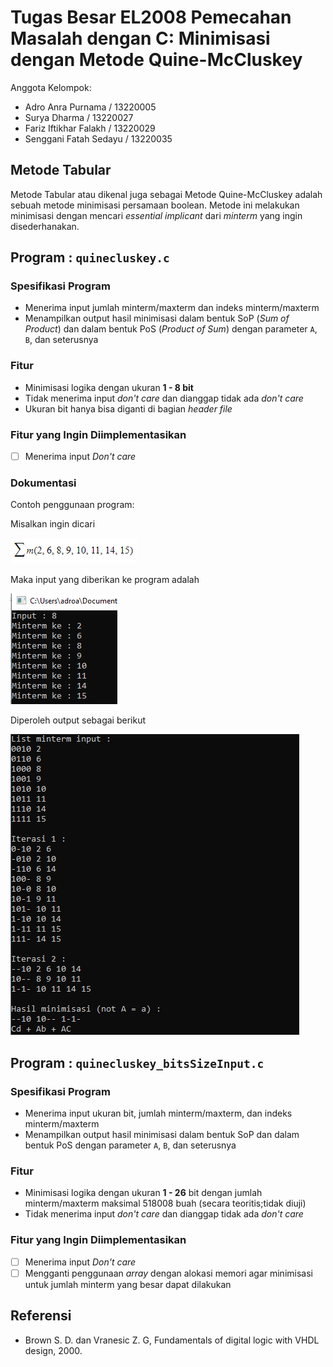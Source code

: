 # Tugas Besar EL2008 Pemecahan Masalah dengan C: Minimisasi dengan Metode Quine-McCluskey

Anggota Kelompok:
- Adro Anra Purnama / 13220005
- Surya Dharma / 13220027
- Fariz Iftikhar Falakh / 13220029
- Senggani Fatah Sedayu / 13220035

## Metode Tabular
Metode Tabular atau dikenal juga sebagai Metode Quine-McCluskey adalah sebuah metode minimisasi persamaan boolean.
Metode ini melakukan minimisasi dengan mencari *essential implicant* dari *minterm* yang ingin disederhanakan. 

## Program : `quinecluskey.c`

### Spesifikasi Program
- Menerima input jumlah minterm/maxterm dan indeks minterm/maxterm
- Menampilkan output hasil minimisasi dalam bentuk SoP (*Sum of Product*) dan dalam bentuk PoS (*Product of Sum*) dengan parameter `A`, `B`, dan seterusnya

### Fitur
- Minimisasi logika dengan ukuran **1 - 8 bit**
- Tidak menerima input *don't care* dan dianggap tidak ada *don't care*
- Ukuran bit hanya bisa diganti di bagian *header file*

### Fitur yang Ingin Diimplementasikan
- [ ] Menerima input *Don't care*

### Dokumentasi
Contoh penggunaan program:

Misalkan ingin dicari 

![alt text](https://github.com/DentAlpha/Minimisasi-Quine-McCluskey/blob/main/Dokumentasi/Minterm.png?raw=true)

Maka input yang diberikan ke program adalah

![alt text](https://github.com/DentAlpha/Minimisasi-Quine-McCluskey/blob/main/Dokumentasi/input.png?raw=true)

Diperoleh output sebagai berikut

![alt text](https://github.com/DentAlpha/Minimisasi-Quine-McCluskey/blob/main/Dokumentasi/output.png?raw=true)

## Program : `quinecluskey_bitsSizeInput.c`

### Spesifikasi Program
- Menerima input ukuran bit, jumlah minterm/maxterm, dan indeks minterm/maxterm
- Menampilkan output hasil minimisasi dalam bentuk SoP dan dalam bentuk PoS dengan parameter `A`, `B`, dan seterusnya

### Fitur
- Minimisasi logika dengan ukuran **1 - 26** bit dengan jumlah minterm/maxterm maksimal 518008 buah (secara teoritis;tidak diuji)
- Tidak menerima input *don't care* dan dianggap tidak ada *don't care*

### Fitur yang Ingin Diimplementasikan
- [ ] Menerima input *Don't care*
- [ ] Mengganti penggunaan *array* dengan alokasi memori agar minimisasi untuk jumlah minterm yang besar dapat dilakukan

## Referensi
-	Brown S. D. dan Vranesic Z. G, Fundamentals of digital logic with VHDL design, 2000.
